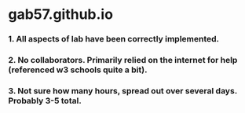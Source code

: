 # gab57.github.io

### 1. All aspects of lab have been correctly implemented.

### 2. No collaborators. Primarily relied on the internet for help (referenced w3 schools quite a bit).

### 3. Not sure how many hours, spread out over several days. Probably 3-5 total.
